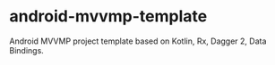 # android-mvvmp-template
Android MVVMP project template based on Kotlin, Rx, Dagger 2, Data Bindings.
